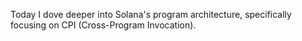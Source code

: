 Today I dove deeper into Solana's program architecture, specifically focusing on CPI (Cross-Program Invocation).